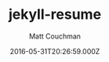 ---
title: jekyll-resume
github: https://github.com/mattcouchman/jekyll-resume
demo: https://mattcouchman.co.uk/jekyll-resume
author: Matt Couchman
ssg:
  - Jekyll
cms:
  - No Cms
date: 2016-05-31T20:26:59.000Z
description: A simple resume theme for Jekyll
stale: true
disabled_reason: demo url not found
disabled: true
---